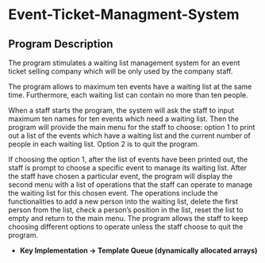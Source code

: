 # Event-Ticket-Managment-System

## Program Description

The program stimulates a waiting list management system for an event ticket selling company which will be only used by the company staff.

The program allows to maximum ten events have a waiting list at the same time. Furthermore, each waiting list can contain no more than ten people.

When a staff starts the program, the system will ask the staff to input maximum ten names for ten events which need a waiting list. Then the program will provide the main menu for the staff to choose: option 1 to print out a list of the events which have a waiting list and the current number of people in each waiting list. Option 2 is to quit the program. 

If choosing the option 1, after the list of events have been printed out, the staff is prompt to choose a specific event to manage its waiting list. After the staff have chosen a particular event, the program will display the second menu with a list of operations that the staff can operate to manage the waiting list for this chosen event. The operations include the functionalities to add a new person into the waiting list, delete the first person from the list, check a person’s position in the list, reset the list to empty and return to the main menu. The program allows the staff to keep choosing different options to operate unless the staff choose to quit the program.


- **Key Implementation -> Template Queue (dynamically allocated arrays)**
